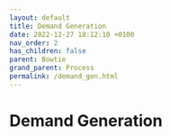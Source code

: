 ```yaml
---
layout: default
title: Demand Generation
date: 2022-12-27 18:12:10 +0100
nav_order: 2
has_children: false
parent: Bowtie
grand_parent: Process
permalink: /demand_gen.html
---
```


# Demand Generation
